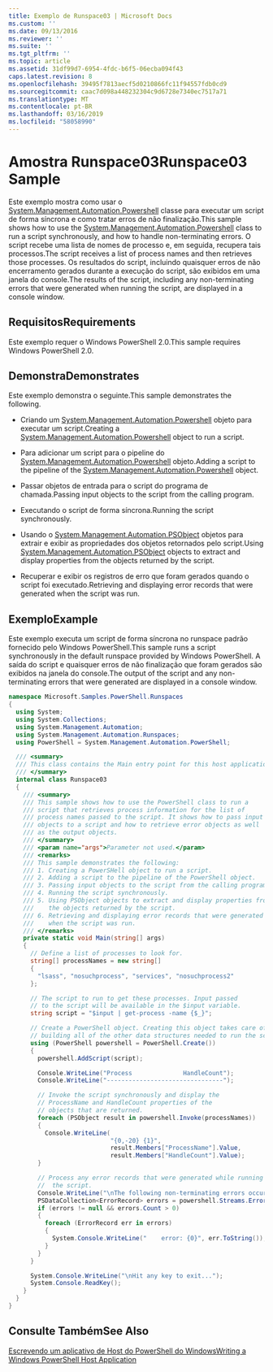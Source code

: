 ```yaml
---
title: Exemplo de Runspace03 | Microsoft Docs
ms.custom: ''
ms.date: 09/13/2016
ms.reviewer: ''
ms.suite: ''
ms.tgt_pltfrm: ''
ms.topic: article
ms.assetid: 31df99d7-6954-4fdc-b6f5-06ecba094f43
caps.latest.revision: 8
ms.openlocfilehash: 39495f7813aecf5d0210866fc11f94557fdb0cd9
ms.sourcegitcommit: caac7d098a448232304c9d6728e7340ec7517a71
ms.translationtype: MT
ms.contentlocale: pt-BR
ms.lasthandoff: 03/16/2019
ms.locfileid: "58058990"
---
```

# <a name="runspace03-sample"></a><span data-ttu-id="d1e72-102">Amostra Runspace03</span><span class="sxs-lookup"><span data-stu-id="d1e72-102">Runspace03 Sample</span></span>

<span data-ttu-id="d1e72-103">Este exemplo mostra como usar o [System.Management.Automation.Powershell](/dotnet/api/system.management.automation.powershell) classe para executar um script de forma síncrona e como tratar erros de não finalização.</span><span class="sxs-lookup"><span data-stu-id="d1e72-103">This sample shows how to use the [System.Management.Automation.Powershell](/dotnet/api/system.management.automation.powershell) class to run a script synchronously, and how to handle non-terminating errors.</span></span> <span data-ttu-id="d1e72-104">O script recebe uma lista de nomes de processo e, em seguida, recupera tais processos.</span><span class="sxs-lookup"><span data-stu-id="d1e72-104">The script receives a list of process names and then retrieves those processes.</span></span> <span data-ttu-id="d1e72-105">Os resultados do script, incluindo quaisquer erros de não encerramento gerados durante a execução do script, são exibidos em uma janela do console.</span><span class="sxs-lookup"><span data-stu-id="d1e72-105">The results of the script, including any non-terminating errors that were generated when running the script, are displayed in a console window.</span></span>

## <a name="requirements"></a><span data-ttu-id="d1e72-106">Requisitos</span><span class="sxs-lookup"><span data-stu-id="d1e72-106">Requirements</span></span>

<span data-ttu-id="d1e72-107">Este exemplo requer o Windows PowerShell 2.0.</span><span class="sxs-lookup"><span data-stu-id="d1e72-107">This sample requires Windows PowerShell 2.0.</span></span>

## <a name="demonstrates"></a><span data-ttu-id="d1e72-108">Demonstra</span><span class="sxs-lookup"><span data-stu-id="d1e72-108">Demonstrates</span></span>

<span data-ttu-id="d1e72-109">Este exemplo demonstra o seguinte.</span><span class="sxs-lookup"><span data-stu-id="d1e72-109">This sample demonstrates the following.</span></span>

- <span data-ttu-id="d1e72-110">Criando um [System.Management.Automation.Powershell](/dotnet/api/system.management.automation.powershell) objeto para executar um script.</span><span class="sxs-lookup"><span data-stu-id="d1e72-110">Creating a [System.Management.Automation.Powershell](/dotnet/api/system.management.automation.powershell) object to run a script.</span></span>

- <span data-ttu-id="d1e72-111">Para adicionar um script para o pipeline do [System.Management.Automation.Powershell](/dotnet/api/system.management.automation.powershell) objeto.</span><span class="sxs-lookup"><span data-stu-id="d1e72-111">Adding a script to the pipeline of the [System.Management.Automation.Powershell](/dotnet/api/system.management.automation.powershell) object.</span></span>

- <span data-ttu-id="d1e72-112">Passar objetos de entrada para o script do programa de chamada.</span><span class="sxs-lookup"><span data-stu-id="d1e72-112">Passing input objects to the script from the calling program.</span></span>

- <span data-ttu-id="d1e72-113">Executando o script de forma síncrona.</span><span class="sxs-lookup"><span data-stu-id="d1e72-113">Running the script synchronously.</span></span>

- <span data-ttu-id="d1e72-114">Usando o [System.Management.Automation.PSObject](/dotnet/api/System.Management.Automation.PSObject) objetos para extrair e exibir as propriedades dos objetos retornados pelo script.</span><span class="sxs-lookup"><span data-stu-id="d1e72-114">Using [System.Management.Automation.PSObject](/dotnet/api/System.Management.Automation.PSObject) objects to extract and display properties from the objects returned by the script.</span></span>

- <span data-ttu-id="d1e72-115">Recuperar e exibir os registros de erro que foram gerados quando o script foi executado.</span><span class="sxs-lookup"><span data-stu-id="d1e72-115">Retrieving and displaying error records that were generated when the script was run.</span></span>

## <a name="example"></a><span data-ttu-id="d1e72-116">Exemplo</span><span class="sxs-lookup"><span data-stu-id="d1e72-116">Example</span></span>

<span data-ttu-id="d1e72-117">Este exemplo executa um script de forma síncrona no runspace padrão fornecido pelo Windows PowerShell.</span><span class="sxs-lookup"><span data-stu-id="d1e72-117">This sample runs a script synchronously in the default runspace provided by Windows PowerShell.</span></span> <span data-ttu-id="d1e72-118">A saída do script e quaisquer erros de não finalização que foram gerados são exibidos na janela do console.</span><span class="sxs-lookup"><span data-stu-id="d1e72-118">The output of the script and any non-terminating errors that were generated are displayed in a console window.</span></span>

```csharp
namespace Microsoft.Samples.PowerShell.Runspaces
{
  using System;
  using System.Collections;
  using System.Management.Automation;
  using System.Management.Automation.Runspaces;
  using PowerShell = System.Management.Automation.PowerShell;

  /// <summary>
  /// This class contains the Main entry point for this host application.
  /// </summary>
  internal class Runspace03
  {
    /// <summary>
    /// This sample shows how to use the PowerShell class to run a
    /// script that retrieves process information for the list of
    /// process names passed to the script. It shows how to pass input
    /// objects to a script and how to retrieve error objects as well
    /// as the output objects.
    /// </summary>
    /// <param name="args">Parameter not used.</param>
    /// <remarks>
    /// This sample demonstrates the following:
    /// 1. Creating a PowerSHell object to run a script.
    /// 2. Adding a script to the pipeline of the PowerShell object.
    /// 3. Passing input objects to the script from the calling program.
    /// 4. Running the script synchronously.
    /// 5. Using PSObject objects to extract and display properties from
    ///    the objects returned by the script.
    /// 6. Retrieving and displaying error records that were generated
    ///    when the script was run.
    /// </remarks>
    private static void Main(string[] args)
    {
      // Define a list of processes to look for.
      string[] processNames = new string[]
      {
        "lsass", "nosuchprocess", "services", "nosuchprocess2"
      };

      // The script to run to get these processes. Input passed
      // to the script will be available in the $input variable.
      string script = "$input | get-process -name {$_}";

      // Create a PowerShell object. Creating this object takes care of
      // building all of the other data structures needed to run the script.
      using (PowerShell powershell = PowerShell.Create())
      {
        powershell.AddScript(script);

        Console.WriteLine("Process              HandleCount");
        Console.WriteLine("--------------------------------");

        // Invoke the script synchronously and display the
        // ProcessName and HandleCount properties of the
        // objects that are returned.
        foreach (PSObject result in powershell.Invoke(processNames))
        {
          Console.WriteLine(
                            "{0,-20} {1}",
                            result.Members["ProcessName"].Value,
                            result.Members["HandleCount"].Value);
        }

        // Process any error records that were generated while running
        //  the script.
        Console.WriteLine("\nThe following non-terminating errors occurred:\n");
        PSDataCollection<ErrorRecord> errors = powershell.Streams.Error;
        if (errors != null && errors.Count > 0)
        {
          foreach (ErrorRecord err in errors)
          {
            System.Console.WriteLine("    error: {0}", err.ToString());
          }
        }
      }

      System.Console.WriteLine("\nHit any key to exit...");
      System.Console.ReadKey();
    }
  }
}
```

## <a name="see-also"></a><span data-ttu-id="d1e72-119">Consulte Também</span><span class="sxs-lookup"><span data-stu-id="d1e72-119">See Also</span></span>

[<span data-ttu-id="d1e72-120">Escrevendo um aplicativo de Host do PowerShell do Windows</span><span class="sxs-lookup"><span data-stu-id="d1e72-120">Writing a Windows PowerShell Host Application</span></span>](./writing-a-windows-powershell-host-application.md)